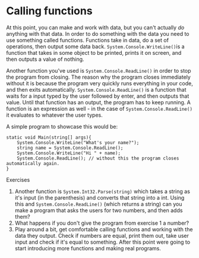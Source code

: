 # Calling functions

At this point, you can make and work with data, but you can't actually *do* anything with that data. In order to do something with the data you need to use something called functions. Functions take in data, do a set of operations, then output some data back. ``System.Console.WriteLine()``is a function that takes in some object to be printed, prints it on screen, and then outputs a value of nothing.

Another function you've used is ``System.Console.ReadLine()`` in order to stop the program from closing. The reason why the program closes immediately without it is because the program very quickly runs everything in your code, and then exits automatically. ``System.Console.ReadLine()`` is a function that waits for a input typed by the user followed by enter, and then outputs that value. Until that function has an output, the program has to keep running. A function is an expression as well - in the case of ``System.Console.ReadLine()`` it evaluates to whatever the user types.

A simple program to showcase this would be: 
```CSharp
static void Main(string[] args){
    System.Console.WriteLine("What's your name?");
    string name = System.Console.ReadLine();
    System.Console.WriteLine("Hi " + name);
    System.Console.ReadLine(); // without this the program closes automatically again.
}
```

Exercises

1. Another function is ``System.Int32.Parse(string)`` which takes a string as it's input (in the parenthesis) and converts that string into a int. Using this and ``System.Console.ReadLine()`` (which returns a string) can you make a program that asks the users for two numbers, and then adds them?
2. What happens if you don't give the program from exercise 1 a number?
3. Play around a bit, get comfortable calling functions and working with the data they output. Check if numbers are equal, print them out, take user input and check if it's equal to something. After this point were going to start introducing more functions and making real programs. 
